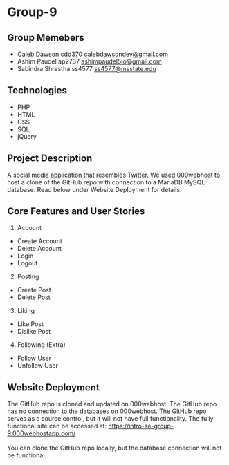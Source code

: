 # Group-9

## Group Memebers

* Caleb Dawson        cdd370      calebdawsondev@gmail.com
* Ashim Paudel        ap2737      ashimpaudel5io@gmail.com
* Sabindra Shrestha   ss4577      ss4577@msstate.edu
## Technologies


* PHP
* HTML
* CSS
* SQL
* jQuery


## Project Description
A social media application that resembles Twitter.  We used 000webhost to host a clone of the GitHub repo with connection to a MariaDB MySQL database.  Read below under Website Deployment for details.

## Core Features and User Stories
1. Account
* Create Account
* Delete Account
* Login
* Logout
2. Posting
* Create Post
* Delete Post
3. Liking
* Like Post
* Dislike Post
4. Following (Extra)
* Follow User
* Unfollow User


## Website Deployment
The GitHub repo is cloned and updated on 000webhost.  The GitHub repo has no connection to the databases on 000webhost.  The GitHub repo serves as a source control, but it will not have full functionality.  The fully functional site can be accessed at: https://intro-se-group-9.000webhostapp.com/ <br>
<br>
You can clone the GitHub repo locally, but the database connection will not be functional.
